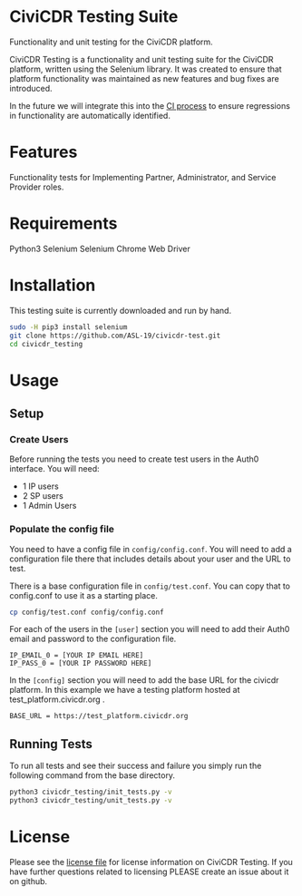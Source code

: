 
# CiviCDR Testing Suite

Functionality and unit testing for the CiviCDR platform.

CiviCDR Testing is a functionality and unit testing suite for the CiviCDR platform, written using the Selenium library. It was created to ensure that platform functionality was maintained as new features and bug fixes are introduced.

In the future we will integrate this into the [CI process](https://stackoverflow.com/questions/35218005/running-python-selenium-tests-on-circleci) to ensure regressions in functionality are automatically identified.

# Features

Functionality tests for Implementing Partner, Administrator, and Service Provider roles.

# Requirements

Python3
Selenium
Selenium Chrome Web Driver

# Installation

This testing suite is currently downloaded and run by hand.

```sh
sudo -H pip3 install selenium
git clone https://github.com/ASL-19/civicdr-test.git
cd civicdr_testing
```

# Usage

## Setup

### Create Users

Before running the tests you need to create test users in the Auth0 interface. You will need:

- 1 IP users
- 2 SP users
- 1 Admin Users

### Populate the config file

You need to have a config file in `config/config.conf`. You will need to add a configuration file there that includes details about your user and the URL to test.

There is a base configuration file in `config/test.conf`. You can copy that to config.conf to use it as a starting place.

```bash
cp config/test.conf config/config.conf
```

For each of the users in the `[user]` section you will need to add their Auth0 email and password to the configuration file.

```
IP_EMAIL_0 = [YOUR IP EMAIL HERE]
IP_PASS_0 = [YOUR IP PASSWORD HERE]
```

In the `[config]` section you will need to add the base URL for the civicdr platform. In this example we have a testing platform hosted at test_platform.civicdr.org .

```
BASE_URL = https://test_platform.civicdr.org
```


## Running Tests


To run all tests and see their success and failure you simply run the following command from the base directory.

```sh
python3 civicdr_testing/init_tests.py -v
python3 civicdr_testing/unit_tests.py -v
```

# License

Please see the [license file](https://github.com/ASL-19/civicdr-test/blob/master/LICENSE) for license information on CiviCDR Testing. If you have further questions related to licensing PLEASE create an issue about it on github.
